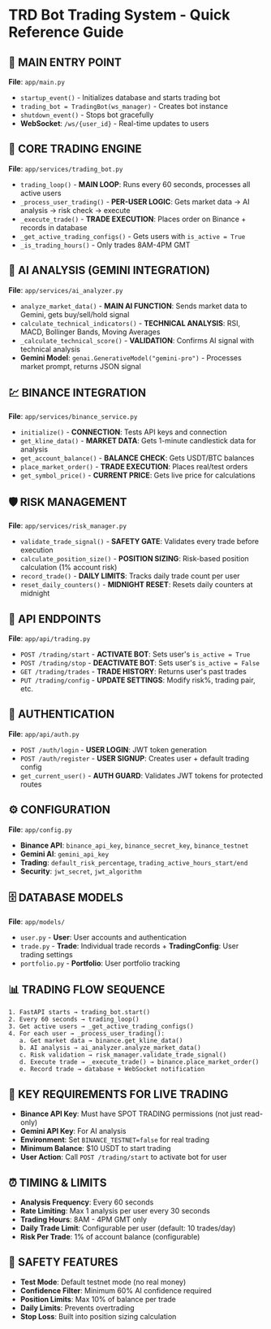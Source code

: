 # TRD Bot Trading System - Quick Reference Guide

## 🚀 MAIN ENTRY POINT
**File**: `app/main.py`
- `startup_event()` - Initializes database and starts trading bot
- `trading_bot = TradingBot(ws_manager)` - Creates bot instance
- `shutdown_event()` - Stops bot gracefully
- **WebSocket**: `/ws/{user_id}` - Real-time updates to users

## 🤖 CORE TRADING ENGINE
**File**: `app/services/trading_bot.py`
- `trading_loop()` - **MAIN LOOP**: Runs every 60 seconds, processes all active users
- `_process_user_trading()` - **PER-USER LOGIC**: Gets market data → AI analysis → risk check → execute
- `_execute_trade()` - **TRADE EXECUTION**: Places order on Binance + records in database
- `_get_active_trading_configs()` - Gets users with `is_active = True`
- `_is_trading_hours()` - Only trades 8AM-4PM GMT

## 🧠 AI ANALYSIS (GEMINI INTEGRATION)
**File**: `app/services/ai_analyzer.py`
- `analyze_market_data()` - **MAIN AI FUNCTION**: Sends market data to Gemini, gets buy/sell/hold signal
- `calculate_technical_indicators()` - **TECHNICAL ANALYSIS**: RSI, MACD, Bollinger Bands, Moving Averages
- `_calculate_technical_score()` - **VALIDATION**: Confirms AI signal with technical analysis
- **Gemini Model**: `genai.GenerativeModel("gemini-pro")` - Processes market prompt, returns JSON signal

## 💹 BINANCE INTEGRATION
**File**: `app/services/binance_service.py`
- `initialize()` - **CONNECTION**: Tests API keys and connection
- `get_kline_data()` - **MARKET DATA**: Gets 1-minute candlestick data for analysis
- `get_account_balance()` - **BALANCE CHECK**: Gets USDT/BTC balances
- `place_market_order()` - **TRADE EXECUTION**: Places real/test orders
- `get_symbol_price()` - **CURRENT PRICE**: Gets live price for calculations

## 🛡️ RISK MANAGEMENT
**File**: `app/services/risk_manager.py`
- `validate_trade_signal()` - **SAFETY GATE**: Validates every trade before execution
- `calculate_position_size()` - **POSITION SIZING**: Risk-based position calculation (1% account risk)
- `record_trade()` - **DAILY LIMITS**: Tracks daily trade count per user
- `reset_daily_counters()` - **MIDNIGHT RESET**: Resets daily counters at midnight

## 📡 API ENDPOINTS
**File**: `app/api/trading.py`
- `POST /trading/start` - **ACTIVATE BOT**: Sets user's `is_active = True`
- `POST /trading/stop` - **DEACTIVATE BOT**: Sets user's `is_active = False`
- `GET /trading/trades` - **TRADE HISTORY**: Returns user's past trades
- `PUT /trading/config` - **UPDATE SETTINGS**: Modify risk%, trading pair, etc.

## 🔐 AUTHENTICATION
**File**: `app/api/auth.py`
- `POST /auth/login` - **USER LOGIN**: JWT token generation
- `POST /auth/register` - **USER SIGNUP**: Creates user + default trading config
- `get_current_user()` - **AUTH GUARD**: Validates JWT tokens for protected routes

## ⚙️ CONFIGURATION
**File**: `app/config.py`
- **Binance API**: `binance_api_key`, `binance_secret_key`, `binance_testnet`
- **Gemini AI**: `gemini_api_key`
- **Trading**: `default_risk_percentage`, `trading_active_hours_start/end`
- **Security**: `jwt_secret`, `jwt_algorithm`

## 🗄️ DATABASE MODELS
**File**: `app/models/`
- `user.py` - **User**: User accounts and authentication
- `trade.py` - **Trade**: Individual trade records + **TradingConfig**: User trading settings
- `portfolio.py` - **Portfolio**: User portfolio tracking

## 📊 TRADING FLOW SEQUENCE
```
1. FastAPI starts → trading_bot.start() 
2. Every 60 seconds → trading_loop()
3. Get active users → _get_active_trading_configs()
4. For each user → _process_user_trading():
   a. Get market data → binance.get_kline_data()
   b. AI analysis → ai_analyzer.analyze_market_data()
   c. Risk validation → risk_manager.validate_trade_signal()
   d. Execute trade → _execute_trade() → binance.place_market_order()
   e. Record trade → database + WebSocket notification
```

## 🔑 KEY REQUIREMENTS FOR LIVE TRADING
- **Binance API Key**: Must have SPOT TRADING permissions (not just read-only)
- **Gemini API Key**: For AI analysis
- **Environment**: Set `BINANCE_TESTNET=false` for real trading
- **Minimum Balance**: $10 USDT to start trading
- **User Action**: Call `POST /trading/start` to activate bot for user

## ⏰ TIMING & LIMITS
- **Analysis Frequency**: Every 60 seconds
- **Rate Limiting**: Max 1 analysis per user every 30 seconds  
- **Trading Hours**: 8AM - 4PM GMT only
- **Daily Trade Limit**: Configurable per user (default: 10 trades/day)
- **Risk Per Trade**: 1% of account balance (configurable)

## 🚨 SAFETY FEATURES
- **Test Mode**: Default testnet mode (no real money)
- **Confidence Filter**: Minimum 60% AI confidence required
- **Position Limits**: Max 10% of balance per trade
- **Daily Limits**: Prevents overtrading
- **Stop Loss**: Built into position sizing calculation